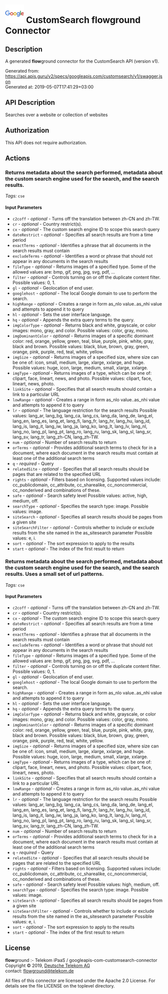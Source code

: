 # ![LOGO](logo.png) CustomSearch **flow**ground Connector

## Description

A generated **flow**ground connector for the CustomSearch API (version v1).

Generated from: https://api.apis.guru/v2/specs/googleapis.com/customsearch/v1/swagger.json<br/>
Generated at: 2019-05-07T17:41:29+03:00

## API Description

Searches over a website or collection of websites

## Authorization

This API does not require authorization.

## Actions

### Returns metadata about the search performed, metadata about the custom search engine used for the search, and the search results.

*Tags:* `cse`

#### Input Parameters
* `c2coff` - _optional_ - Turns off the translation between zh-CN and zh-TW.
* `cr` - _optional_ - Country restrict(s).
* `cx` - _optional_ - The custom search engine ID to scope this search query
* `dateRestrict` - _optional_ - Specifies all search results are from a time period
* `exactTerms` - _optional_ - Identifies a phrase that all documents in the search results must contain
* `excludeTerms` - _optional_ - Identifies a word or phrase that should not appear in any documents in the search results
* `fileType` - _optional_ - Returns images of a specified type. Some of the allowed values are: bmp, gif, png, jpg, svg, pdf, ...
* `filter` - _optional_ - Controls turning on or off the duplicate content filter.
    Possible values: 0, 1.
* `gl` - _optional_ - Geolocation of end user.
* `googlehost` - _optional_ - The local Google domain to use to perform the search.
* `highRange` - _optional_ - Creates a range in form as_nlo value..as_nhi value and attempts to append it to query
* `hl` - _optional_ - Sets the user interface language.
* `hq` - _optional_ - Appends the extra query terms to the query.
* `imgColorType` - _optional_ - Returns black and white, grayscale, or color images: mono, gray, and color.
    Possible values: color, gray, mono.
* `imgDominantColor` - _optional_ - Returns images of a specific dominant color: red, orange, yellow, green, teal, blue, purple, pink, white, gray, black and brown.
    Possible values: black, blue, brown, gray, green, orange, pink, purple, red, teal, white, yellow.
* `imgSize` - _optional_ - Returns images of a specified size, where size can be one of: icon, small, medium, large, xlarge, xxlarge, and huge.
    Possible values: huge, icon, large, medium, small, xlarge, xxlarge.
* `imgType` - _optional_ - Returns images of a type, which can be one of: clipart, face, lineart, news, and photo.
    Possible values: clipart, face, lineart, news, photo.
* `linkSite` - _optional_ - Specifies that all search results should contain a link to a particular URL
* `lowRange` - _optional_ - Creates a range in form as_nlo value..as_nhi value and attempts to append it to query
* `lr` - _optional_ - The language restriction for the search results
    Possible values: lang_ar, lang_bg, lang_ca, lang_cs, lang_da, lang_de, lang_el, lang_en, lang_es, lang_et, lang_fi, lang_fr, lang_hr, lang_hu, lang_id, lang_is, lang_it, lang_iw, lang_ja, lang_ko, lang_lt, lang_lv, lang_nl, lang_no, lang_pl, lang_pt, lang_ro, lang_ru, lang_sk, lang_sl, lang_sr, lang_sv, lang_tr, lang_zh-CN, lang_zh-TW.
* `num` - _optional_ - Number of search results to return
* `orTerms` - _optional_ - Provides additional search terms to check for in a document, where each document in the search results must contain at least one of the additional search terms
* `q` - _required_ - Query
* `relatedSite` - _optional_ - Specifies that all search results should be pages that are related to the specified URL
* `rights` - _optional_ - Filters based on licensing. Supported values include: cc_publicdomain, cc_attribute, cc_sharealike, cc_noncommercial, cc_nonderived and combinations of these.
* `safe` - _optional_ - Search safety level
    Possible values: active, high, medium, off.
* `searchType` - _optional_ - Specifies the search type: image.
    Possible values: image.
* `siteSearch` - _optional_ - Specifies all search results should be pages from a given site
* `siteSearchFilter` - _optional_ - Controls whether to include or exclude results from the site named in the as_sitesearch parameter
    Possible values: e, i.
* `sort` - _optional_ - The sort expression to apply to the results
* `start` - _optional_ - The index of the first result to return

### Returns metadata about the search performed, metadata about the custom search engine used for the search, and the search results. Uses a small set of url patterns.

*Tags:* `cse`

#### Input Parameters
* `c2coff` - _optional_ - Turns off the translation between zh-CN and zh-TW.
* `cr` - _optional_ - Country restrict(s).
* `cx` - _optional_ - The custom search engine ID to scope this search query
* `dateRestrict` - _optional_ - Specifies all search results are from a time period
* `exactTerms` - _optional_ - Identifies a phrase that all documents in the search results must contain
* `excludeTerms` - _optional_ - Identifies a word or phrase that should not appear in any documents in the search results
* `fileType` - _optional_ - Returns images of a specified type. Some of the allowed values are: bmp, gif, png, jpg, svg, pdf, ...
* `filter` - _optional_ - Controls turning on or off the duplicate content filter.
    Possible values: 0, 1.
* `gl` - _optional_ - Geolocation of end user.
* `googlehost` - _optional_ - The local Google domain to use to perform the search.
* `highRange` - _optional_ - Creates a range in form as_nlo value..as_nhi value and attempts to append it to query
* `hl` - _optional_ - Sets the user interface language.
* `hq` - _optional_ - Appends the extra query terms to the query.
* `imgColorType` - _optional_ - Returns black and white, grayscale, or color images: mono, gray, and color.
    Possible values: color, gray, mono.
* `imgDominantColor` - _optional_ - Returns images of a specific dominant color: red, orange, yellow, green, teal, blue, purple, pink, white, gray, black and brown.
    Possible values: black, blue, brown, gray, green, orange, pink, purple, red, teal, white, yellow.
* `imgSize` - _optional_ - Returns images of a specified size, where size can be one of: icon, small, medium, large, xlarge, xxlarge, and huge.
    Possible values: huge, icon, large, medium, small, xlarge, xxlarge.
* `imgType` - _optional_ - Returns images of a type, which can be one of: clipart, face, lineart, news, and photo.
    Possible values: clipart, face, lineart, news, photo.
* `linkSite` - _optional_ - Specifies that all search results should contain a link to a particular URL
* `lowRange` - _optional_ - Creates a range in form as_nlo value..as_nhi value and attempts to append it to query
* `lr` - _optional_ - The language restriction for the search results
    Possible values: lang_ar, lang_bg, lang_ca, lang_cs, lang_da, lang_de, lang_el, lang_en, lang_es, lang_et, lang_fi, lang_fr, lang_hr, lang_hu, lang_id, lang_is, lang_it, lang_iw, lang_ja, lang_ko, lang_lt, lang_lv, lang_nl, lang_no, lang_pl, lang_pt, lang_ro, lang_ru, lang_sk, lang_sl, lang_sr, lang_sv, lang_tr, lang_zh-CN, lang_zh-TW.
* `num` - _optional_ - Number of search results to return
* `orTerms` - _optional_ - Provides additional search terms to check for in a document, where each document in the search results must contain at least one of the additional search terms
* `q` - _required_ - Query
* `relatedSite` - _optional_ - Specifies that all search results should be pages that are related to the specified URL
* `rights` - _optional_ - Filters based on licensing. Supported values include: cc_publicdomain, cc_attribute, cc_sharealike, cc_noncommercial, cc_nonderived and combinations of these.
* `safe` - _optional_ - Search safety level
    Possible values: high, medium, off.
* `searchType` - _optional_ - Specifies the search type: image.
    Possible values: image.
* `siteSearch` - _optional_ - Specifies all search results should be pages from a given site
* `siteSearchFilter` - _optional_ - Controls whether to include or exclude results from the site named in the as_sitesearch parameter
    Possible values: e, i.
* `sort` - _optional_ - The sort expression to apply to the results
* `start` - _optional_ - The index of the first result to return

## License

**flow**ground :- Telekom iPaaS / googleapis-com-customsearch-connector<br/>
Copyright © 2019, [Deutsche Telekom AG](https://www.telekom.de)<br/>
contact: flowground@telekom.de

All files of this connector are licensed under the Apache 2.0 License. For details
see the file LICENSE on the toplevel directory.

